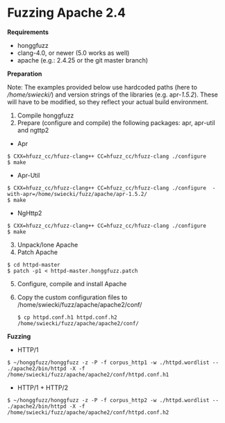# Fuzzing Apache 2.4 #

**Requirements**

  * honggfuzz
  * clang-4.0, or newer (5.0 works as well)
  * apache (e.g.: 2.4.25 or the git master branch)

**Preparation**

Note: The examples provided below use hardcoded paths (here to _/home/swiecki/_) and
version strings of the libraries (e.g. apr-_1.5.2_). These will have to be modified, so they reflect your actual build environment.

1. Compile honggfuzz
2. Prepare (configure and compile) the following packages: apr, apr-util and ngttp2
  * Apr
  ```
  $ CXX=hfuzz_cc/hfuzz-clang++ CC=hfuzz_cc/hfuzz-clang ./configure
  $ make
  ```
  * Apr-Util
  ```
  $ CXX=hfuzz_cc/hfuzz-clang++ CC=hfuzz_cc/hfuzz-clang ./configure  -with-apr=/home/swiecki/fuzz/apache/apr-1.5.2/
  $ make
  ```
  * NgHttp2
  ```
  $ CXX=hfuzz_cc/hfuzz-clang++ CC=hfuzz_cc/hfuzz-clang ./configure
  $ make
  ```
3. Unpack/lone Apache
4. Patch Apache

  ```
  $ cd httpd-master
  $ patch -p1 < httpd-master.honggfuzz.patch
  ```
5. Configure, compile and install Apache
6. Copy the custom configuration files to /home/swiecki/fuzz/apache/apache2/conf/

   ```
   $ cp httpd.conf.h1 httpd.conf.h2 /home/swiecki/fuzz/apache/apache2/conf/
   ```

**Fuzzing**

  * HTTP/1

```
$ ~/honggfuzz/honggfuzz -z -P -f corpus_http1 -w ./httpd.wordlist -- ./apache2/bin/httpd -X -f /home/swiecki/fuzz/apache/apache2/conf/httpd.conf.h1
```

  * HTTP/1 + HTTP/2

```
$ ~/honggfuzz/honggfuzz -z -P -f corpus_http2 -w ./httpd.wordlist -- ./apache2/bin/httpd -X -f /home/swiecki/fuzz/apache/apache2/conf/httpd.conf.h2
```
